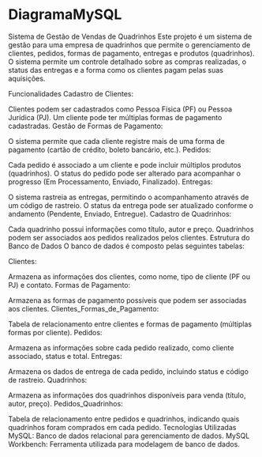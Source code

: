 # DiagramaMySQL

Sistema de Gestão de Vendas de Quadrinhos
Este projeto é um sistema de gestão para uma empresa de quadrinhos que permite o gerenciamento de clientes, pedidos, formas de pagamento, entregas e produtos (quadrinhos). O sistema permite um controle detalhado sobre as compras realizadas, o status das entregas e a forma como os clientes pagam pelas suas aquisições.

Funcionalidades
Cadastro de Clientes:

Clientes podem ser cadastrados como Pessoa Física (PF) ou Pessoa Jurídica (PJ).
Um cliente pode ter múltiplas formas de pagamento cadastradas.
Gestão de Formas de Pagamento:

O sistema permite que cada cliente registre mais de uma forma de pagamento (cartão de crédito, boleto bancário, etc.).
Pedidos:

Cada pedido é associado a um cliente e pode incluir múltiplos produtos (quadrinhos).
O status do pedido pode ser alterado para acompanhar o progresso (Em Processamento, Enviado, Finalizado).
Entregas:

O sistema rastreia as entregas, permitindo o acompanhamento através de um código de rastreio.
O status da entrega pode ser atualizado conforme o andamento (Pendente, Enviado, Entregue).
Cadastro de Quadrinhos:

Cada quadrinho possui informações como título, autor e preço.
Quadrinhos podem ser associados aos pedidos realizados pelos clientes.
Estrutura do Banco de Dados
O banco de dados é composto pelas seguintes tabelas:

Clientes:

Armazena as informações dos clientes, como nome, tipo de cliente (PF ou PJ) e contato.
Formas de Pagamento:

Armazena as formas de pagamento possíveis que podem ser associadas aos clientes.
Clientes_Formas_de_Pagamento:

Tabela de relacionamento entre clientes e formas de pagamento (múltiplas formas por cliente).
Pedidos:

Armazena as informações sobre cada pedido realizado, como cliente associado, status e total.
Entregas:

Armazena os dados de entrega de cada pedido, incluindo status e código de rastreio.
Quadrinhos:

Armazena as informações dos quadrinhos disponíveis para venda (título, autor, preço).
Pedidos_Quadrinhos:

Tabela de relacionamento entre pedidos e quadrinhos, indicando quais quadrinhos foram comprados em cada pedido.
Tecnologias Utilizadas
MySQL: Banco de dados relacional para gerenciamento de dados.
MySQL Workbench: Ferramenta utilizada para modelagem de banco de dados.
